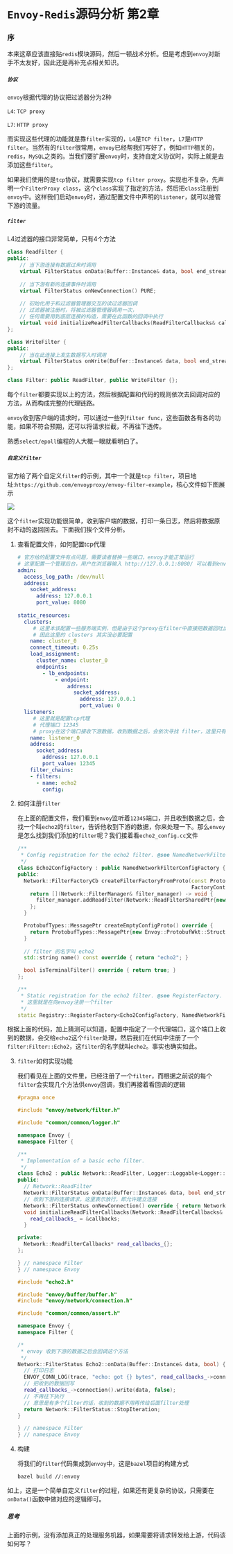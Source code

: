 # `Envoy-Redis`源码分析 第2章

### 序

本来这章应该直接贴`redis`模块源码，然后一顿战术分析。但是考虑到`envoy`对新手不太友好，因此还是再补充点相关知识。



##### `协议`

`envoy`根据代理的协议把过滤器分为2种

`L4`: `TCP proxy`

`L7`: `HTTP proxy`

而实现这些代理的功能就是靠`filter`实现的，`L4`是`TCP filter`，`L7`是`HTTP filter`。当然有的`filter`很常用，`envoy`已经帮我们写好了，例如`HTTP`相关的，`redis`，`MySQL`之类的。当我们要扩展`envoy`时，支持自定义协议时，实际上就是去添加这些`filter`。

如果我们使用的是`tcp`协议，就需要实现`tcp filter proxy`。实现也不复杂，先声明一个`FilterProxy class`，这个`class`实现了指定的方法，然后把`class`注册到`envoy`中。这样我们启动`envoy`时，通过配置文件中声明的`listener`，就可以接管下游的流量。



##### `filter`

L4过滤器的接口非常简单，只有4个方法

```c++
class ReadFilter {
public:
  	// 当下游连接有数据过来时调用
  	virtual FilterStatus onData(Buffer::Instance& data, bool end_stream) PURE;
  
  	// 当下游有新的连接事件时调用
  	virtual FilterStatus onNewConnection() PURE;
  	
  	// 初始化用于和过滤器管理器交互的读过滤器回调
  	// 过滤器被注册时，将被过滤器管理器调用一次，
  	// 任何需要用到底层连接的构造，需要在此函数的回调中执行
  	virtual void initializeReadFilterCallbacks(ReadFilterCallbacks& callbacks) PURE;
};

class WriteFilter {
public:
  	// 当在此连接上发生数据写入时调用
  	virtual FilterStatus onWrite(Buffer::Instance& data, bool end_stream) PURE;
};

class Filter: public ReadFilter, public WriteFilter {};
```

每个`filter`都要实现以上的方法，然后根据配置和代码的规则依次去回调对应的方法，从而构成完整的代理链路。

`envoy`收到客户端的请求时，可以通过一些列`filter func`，这些函数各有各的功能，如果不符合预期，还可以将请求拦截，不再往下透传。

熟悉`select/epoll`编程的人大概一眼就看明白了。



##### `自定义filter`

官方给了两个自定义`filter`的示例，其中一个就是`tcp filter`，项目地址:`https://github.com/envoyproxy/envoy-filter-example`，核心文件如下图展示

![](./envoy_2_2.png)

这个`filter`实现功能很简单，收到客户端的数据，打印一条日志，然后将数据原封不动的返回回去。下面我们挨个文件分析。

1. 查看配置文件，如何配置tcp代理

   ```yaml
   # 官方给的配置文件有点问题，需要读者替换一些端口，envoy才能正常运行
   # 这里配置一个管理后台，用户在浏览器输入 http://127.0.0.1:8080/ 可以看到envoy的一些内部信息
   admin:
     access_log_path: /dev/null
     address:
       socket_address:
         address: 127.0.0.1
         port_value: 8080
         
   static_resources:
     clusters:
     	# 这里本该配置一些服务端实例，但是由于这个proxy在filter中直接把数据回吐出去了，不需要转发给上游机器
     	# 因此这里的 clusters 其实没必要配置
       name: cluster_0
       connect_timeout: 0.25s
       load_assignment:
         cluster_name: cluster_0
         endpoints:
           - lb_endpoints:
               - endpoint:
                   address:
                     socket_address:
                       address: 127.0.0.1
                       port_value: 0
     listeners:
     	# 这里就是配置tcp代理
     	# 代理端口 12345
     	# proxy在这个端口接收下游数据，收到数据之后，会依次寻找 filter，这里只有1个filter叫 echo2
       name: listener_0
       address:
         socket_address:
           address: 127.0.0.1
           port_value: 12345
       filter_chains:
       - filters:
         - name: echo2
           config:
   ```

   

2. 如何注册`filter`

   在上面的配置文件，我们看到`envoy`监听着`12345`端口，并且收到数据之后，会找一个叫`echo2`的`filter`，告诉他收到下游的数据，你来处理一下。那么`envoy`是怎么找到我们添加的`filter`呢？我们接着看`echo2_config.cc`文件

   ```c++
   /**
    * Config registration for the echo2 filter. @see NamedNetworkFilterConfigFactory.
    */
   class Echo2ConfigFactory : public NamedNetworkFilterConfigFactory {
   public:
     Network::FilterFactoryCb createFilterFactoryFromProto(const Protobuf::Message&,
                                                           FactoryContext&) override {
       return [](Network::FilterManager& filter_manager) -> void {
         filter_manager.addReadFilter(Network::ReadFilterSharedPtr{new Filter::Echo2()});
       };
     }
   
     ProtobufTypes::MessagePtr createEmptyConfigProto() override {
       return ProtobufTypes::MessagePtr{new Envoy::ProtobufWkt::Struct()};
     }
   	
     // filter 的名字叫 echo2
     std::string name() const override { return "echo2"; }
   
     bool isTerminalFilter() override { return true; }
   };
   
   /**
    * Static registration for the echo2 filter. @see RegisterFactory.
    * 这里就是在向envoy注册一个filter
    */
   static Registry::RegisterFactory<Echo2ConfigFactory, NamedNetworkFilterConfigFactory> registered_;
   ```
   
根据上面的代码，加上猜测可以知道，配置中指定了一个代理端口，这个端口上收到的数据，会交给`echo2`这个`filter`处理，然后我们在代码中注册了一个`filter:Filter::Echo2`，这`filter`的名字就叫`echo2`。事实也确实如此。
   

   
3. `filter`如何实现功能

   我们看见在上面的文件里，已经注册了一个`filter`，而根据之前说的每个`filter`会实现几个方法供`envoy`回调，我们再接着看回调的逻辑

   ```c++
   #pragma once
   
   #include "envoy/network/filter.h"
   
   #include "common/common/logger.h"
   
   namespace Envoy {
   namespace Filter {
   
   /**
    * Implementation of a basic echo filter.
    */
   class Echo2 : public Network::ReadFilter, Logger::Loggable<Logger::Id::filter> {
   public:
     // Network::ReadFilter
     Network::FilterStatus onData(Buffer::Instance& data, bool end_stream) override;
     // 收到下游的连接请求，这里表示放行，即允许建立连接
     Network::FilterStatus onNewConnection() override { return Network::FilterStatus::Continue; }
     void initializeReadFilterCallbacks(Network::ReadFilterCallbacks& callbacks) override {
       read_callbacks_ = &callbacks;
     }
   
   private:
     Network::ReadFilterCallbacks* read_callbacks_{};
   };
   
   } // namespace Filter
   } // namespace Envoy
   ```

   ```c++
   #include "echo2.h"
   
   #include "envoy/buffer/buffer.h"
   #include "envoy/network/connection.h"
   
   #include "common/common/assert.h"
   
   namespace Envoy {
   namespace Filter {
   
   /*
    * envoy 收到下游的数据之后会回调这个方法
    */  
   Network::FilterStatus Echo2::onData(Buffer::Instance& data, bool) {
     // 打印日志
     ENVOY_CONN_LOG(trace, "echo: got {} bytes", read_callbacks_->connection(), data.length());
     // 把收到的数据回写
     read_callbacks_->connection().write(data, false);
     // 不再往下执行
     // 意思是有多个filter的话，收到的数据不用再传给后面filter处理
     return Network::FilterStatus::StopIteration;
   }
   
   } // namespace Filter
   } // namespace Envoy
   ```

   

4. 构建

   将我们的`filter`代码集成到`envoy`中，这是`bazel`项目的构建方式

   ```shell
   bazel build //:envoy
   ```



如上，这是一个简单自定义`filter`的过程，如果还有更复杂的协议，只需要在`onData()`函数中做对应的逻辑即可。



##### 思考

上面的示例，没有添加真正的处理服务机器，如果需要将请求转发给上游，代码该如何写？

